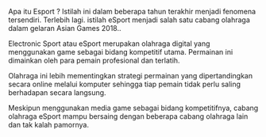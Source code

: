 Apa itu Esport ? Istilah ini dalam beberapa tahun terakhir menjadi fenomena tersendiri. Terlebih lagi. istilah eSport menjadi salah satu cabang olahraga dalam gelaran Asian Games 2018..

Electronic Sport atau eSport merupakan olahraga digital yang menggunakan game sebagai bidang kompetitif utama. Permainan ini dimainkan oleh para pemain profesional dan terlatih. 

Olahraga ini lebih mementingkan strategi permainan yang dipertandingkan secara online melalui komputer sehingga tiap pemain tidak perlu saling berhadapan secara langsung.

Meskipun menggunakan media game sebagai bidang kompetitifnya, cabang olahraga eSport mampu bersaing dengan beberapa cabang olahraga lain dan tak kalah pamornya.